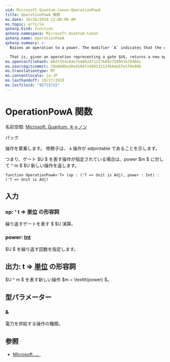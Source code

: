 ```yaml
---
uid: Microsoft.Quantum.Canon.OperationPowA
title: OperationPowA 関数
ms.date: 10/26/2020 12:00:00 AM
ms.topic: article
qsharp.kind: function
qsharp.namespace: Microsoft.Quantum.Canon
qsharp.name: OperationPowA
qsharp.summary: >-
  Raises an operation to a power. The modifier `A` indicates that the operation is adjointable.

  That is, given an operation representing a gate $U$, returns a new operation $U^m$ for a power $m$.
ms.openlocfilehash: 66df354c6de7e48624712276882759043b78466c
ms.sourcegitcommit: 29e0d88a30e4166fa580132124b0eb57e1f0e986
ms.translationtype: MT
ms.contentlocale: ja-JP
ms.lasthandoff: 10/27/2020
ms.locfileid: "92715715"
---
```

# <a name="operationpowa-function"></a>OperationPowA 関数

名前空間: [Microsoft. Quantum. キャノン](xref:Microsoft.Quantum.Canon)

パック [](https://nuget.org/packages/)


操作を累乗します。
修飾子は、 `A` 操作が adjointable であることを示します。

つまり、ゲート $U $ を表す操作が指定されている場合は、power $m $ に対して ^ m $ $U 新しい操作を返します。

```qsharp
function OperationPowA<'T> (op : ('T => Unit is Adj), power : Int) : ('T => Unit is Adj)
```


## <a name="input"></a>入力

### <a name="op--t--unit-adj"></a>op: ' t => [単位](xref:microsoft.quantum.lang-ref.unit) の形容詞

繰り返すゲートを表す $ $U 演算。


### <a name="power--int"></a>power: [Int](xref:microsoft.quantum.lang-ref.int)

$U $ を繰り返す回数を指定します。



## <a name="output--t--unit-adj"></a>出力: t => [単位](xref:microsoft.quantum.lang-ref.unit) の形容詞

$U ^ m $ を表す新しい操作 $m = \texttt{power} $。

## <a name="type-parameters"></a>型パラメーター

### <a name="t"></a>&

電力を供給する操作の種類。

## <a name="see-also"></a>参照

- [Microsoft...。](xref:Microsoft.Quantum.Canon.OperationPow)